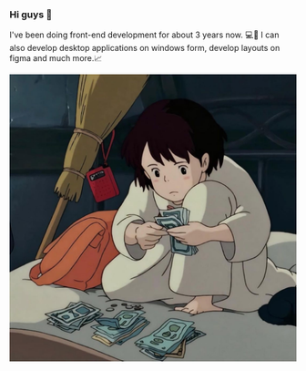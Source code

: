 ### Hi guys 👋

I've been doing front-end development for about 3 years now. 💻🥉
I can also develop desktop applications on windows form, develop layouts on figma and much more.📈

![image1](img2.jpg)
